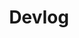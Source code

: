 ---
layout: list
type: category
title: Devlog
slug: devlog
sidebar: true
order: 0
description: >
  Development
---